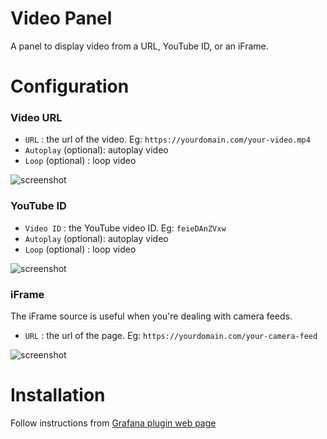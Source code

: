 # Video Panel
A panel to display video from a URL, YouTube ID, or an iFrame. 

# Configuration

### Video URL 
-  `URL` : the url of the video. Eg: `https://yourdomain.com/your-video.mp4`
-  `Autoplay` (optional): autoplay video
-  `Loop` (optional) : loop video

![screenshot](https://bitbucket.org/innius/grafana-video-plugin/raw/9b9fa2a7111ba432c2795b069ee344b79589c736/src/img/screenshots/video.png)

### YouTube ID 
-  `Video ID` : the YouTube video ID. Eg: `feieDAnZVxw`
-  `Autoplay` (optional): autoplay video
-  `Loop` (optional) : loop video

![screenshot](https://bitbucket.org/innius/grafana-video-plugin/raw/9b9fa2a7111ba432c2795b069ee344b79589c736/src/img/screenshots/youtube.png)

### iFrame 
The iFrame source is useful when you're dealing with camera feeds.
-  `URL` : the url of the page. Eg: `https://yourdomain.com/your-camera-feed`

![screenshot](https://bitbucket.org/innius/grafana-video-plugin/raw/9b9fa2a7111ba432c2795b069ee344b79589c736/src/img/screenshots/iframe.png)

# Installation
Follow instructions from [Grafana plugin web page](https://grafana.com/grafana/plugins/video-panel/installation)